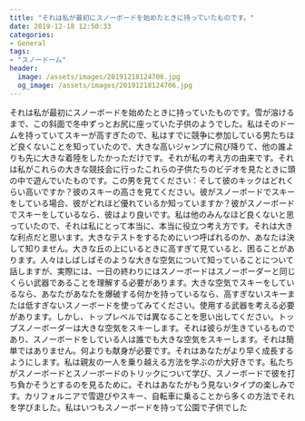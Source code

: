```yaml
---
title: "それは私が最初にスノーボードを始めたときに持っていたものです。"
date: 2019-12-18 12:50:33
categories:
- General
tags:
- "スノードーム"
header:
  image: /assets/images/20191218124706.jpg
  og_image: /assets/images/20191218124706.jpg
---
```


それは私が最初にスノーボードを始めたときに持っていたものです。雪が溶けるまで、この斜面で冬中ずっとお尻に座っていた子供のようでした。私はそのドームを持っていてスキーが高すぎたので、私はすでに競争に参加している男たちほど良くないことを知っていたので、大きな高いジャンプに飛び降りて、他の誰よりも先に大きな着陸をしたかっただけです。それが私の考え方の由来です。それは私がこれらの大きな競技会に行ったこれらの子供たちのビデオを見たときに頭の中で遊んでいたものです。この男を見てください：そして彼のキックはどれくらい高いですか？彼のスキーの高さを見てください。彼がスノーボードでスキーをしている場合、彼がどれほど優れているか知っていますか？彼がスノーボードでスキーをしているなら、彼はより良いです。私は他のみんなほど良くないと思っていたので、それは私にとって本当に、本当に役立つ考え方です。それは大きな利点だと思います。大きなテストをするためにいつ呼ばれるのか、あなたは決して知りません。大きな丘の上にいるときに高すぎて見ていると、困ることがあります。人々はしばしばそのような大きな空気について知っていることについて話しますが、実際には、一日の終わりにはスノーボードはスノーボーダーと同じくらい武器であることを理解する必要があります。大きな空気でスキーをしているなら、あなたがあなたを爆破する何かを持っているなら、高すぎないスキーまたは低すぎないスノーボードを使ってみてください。使用する武器を考える必要があります。しかし、トップレベルでは異なることを思い出してください。トップスノーボーダーは大きな空気をスキーします。それは彼らが生きているものであり、スノーボードをしている人は誰でも大きな空気をスキーします。それは簡単ではありません。何よりも献身が必要です。それはあなたがより早く成長するようにします。私は親友の一人を乗り越える方法を学ぶのが大好きです。私たちがスノーボードとスノーボードのトリックについて学び、スノーボードで彼を打ち負かそうとするのを見るために。それはあなたがもう見ないタイプの楽しみです。カリフォルニアで雪遊びやスキー、自転車に乗ることから多くの方法でそれを学びました。私はいつもスノーボードを持って公園で子供でした
